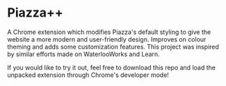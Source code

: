 # Piazza++

A Chrome extension which modifies Piazza's default styling to give the website a more modern and user-friendly design. Improves on colour theming and adds some customization features. This project was inspired by similar efforts made on WaterlooWorks and Learn.

If you would like to try it out, feel free to download this repo and load the unpacked extension through Chrome's developer mode!
